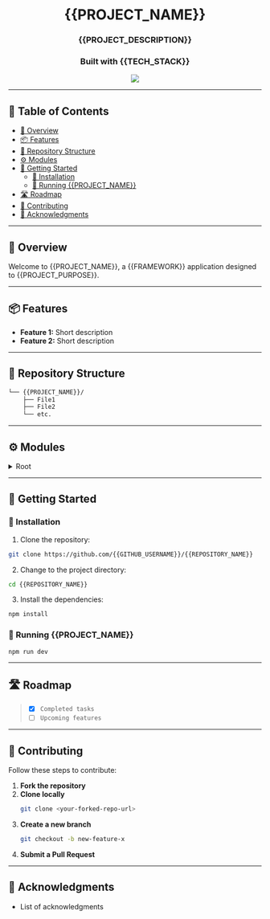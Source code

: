 
<div align="center">
    <h1>{{PROJECT_NAME}}</h1>
    <h3>{{PROJECT_DESCRIPTION}}</h3>
    <h3>Built with {{TECH_STACK}}</h3>
</div>

<p align="center">
  <a href="https://skillicons.dev">
    <img src=https://skillicons.dev/icons?i={{SKILLICONS}} />
  </a>
</p>

---

## 📖 Table of Contents

- [📍 Overview](#-overview)
- [📦 Features](#-features)
- [📂 Repository Structure](#-repository-structure)
- [⚙️ Modules](#modules)
- [🚀 Getting Started](#-getting-started)
    - [🔧 Installation](#-installation)
    - [🤖 Running {{PROJECT_NAME}}](#-running-{{PROJECT_NAME}})
- [🛣 Roadmap](#-roadmap)
- [🤝 Contributing](#-contributing)
- [👏 Acknowledgments](#-acknowledgments)

---

## 📍 Overview

Welcome to {{PROJECT_NAME}}, a {{FRAMEWORK}} application designed to {{PROJECT_PURPOSE}}.

---

## 📦 Features

- **Feature 1:** Short description
- **Feature 2:** Short description

---

## 📂 Repository Structure

```sh
└── {{PROJECT_NAME}}/
    ├── File1
    ├── File2
    └── etc.
```

---

## ⚙️ Modules

<details closed><summary>Root</summary>

| File | Summary |
| --- | --- |
| [config file](#) | Short description |
| [other file](#) | Short description |

</details>

---

## 🚀 Getting Started

### 🔧 Installation

1. Clone the repository:
```sh
git clone https://github.com/{{GITHUB_USERNAME}}/{{REPOSITORY_NAME}}
```

2. Change to the project directory:
```sh
cd {{REPOSITORY_NAME}}
```

3. Install the dependencies:
```sh
npm install
```

### 🤖 Running {{PROJECT_NAME}}

```sh
npm run dev
```

---

## 🛣 Roadmap

> - [X] `Completed tasks`
> - [ ] `Upcoming features`

---

## 🤝 Contributing

Follow these steps to contribute:

1. **Fork the repository**
2. **Clone locally**
   ```sh
   git clone <your-forked-repo-url>
   ```
3. **Create a new branch**
   ```sh
   git checkout -b new-feature-x
   ```
4. **Submit a Pull Request**

---

## 👏 Acknowledgments

- List of acknowledgments

